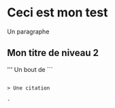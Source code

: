 # Ceci est mon test

Un paragraphe

## Mon titre de niveau 2
'''
Un bout de ```

```

> Une citation

-
